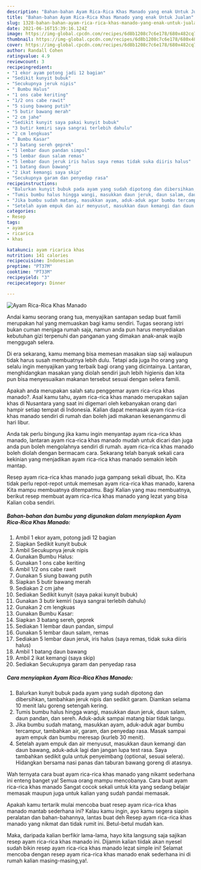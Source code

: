 ```yaml
---
description: "Bahan-bahan Ayam Rica-Rica Khas Manado yang enak Untuk Jualan"
title: "Bahan-bahan Ayam Rica-Rica Khas Manado yang enak Untuk Jualan"
slug: 1328-bahan-bahan-ayam-rica-rica-khas-manado-yang-enak-untuk-jualan
date: 2021-06-16T15:39:16.124Z
image: https://img-global.cpcdn.com/recipes/6d8b1208c7c6e178/680x482cq70/ayam-rica-rica-khas-manado-foto-resep-utama.jpg
thumbnail: https://img-global.cpcdn.com/recipes/6d8b1208c7c6e178/680x482cq70/ayam-rica-rica-khas-manado-foto-resep-utama.jpg
cover: https://img-global.cpcdn.com/recipes/6d8b1208c7c6e178/680x482cq70/ayam-rica-rica-khas-manado-foto-resep-utama.jpg
author: Randall Cohen
ratingvalue: 4.9
reviewcount: 3
recipeingredient:
- "1 ekor ayam potong jadi 12 bagian"
- "Sedikit kunyit bubuk"
- "Secukupnya jeruk nipis"
- " Bumbu Halus"
- "1 ons cabe keriting"
- "1/2 ons cabe rawit"
- "5 siung bawang putih"
- "5 butir bawang merah"
- "2 cm jahe"
- "Sedikit kunyit saya pakai kunyit bubuk"
- "3 butir kemiri saya sangrai terlebih dahulu"
- "2 cm lengkuas"
- " Bumbu Kasar"
- "3 batang sereh geprek"
- "1 lembar daun pandan simpul"
- "5 lembar daun salam remas"
- "5 lembar daun jeruk iris halus saya remas tidak suka diiris halus"
- "1 batang daun bawang"
- "2 ikat kemangi saya skip"
- "Secukupnya garam dan penyedap rasa"
recipeinstructions:
- "Balurkan kunyit bubuk pada ayam yang sudah dipotong dan dibersihkan, tambahkan jeruk nipis dan sedikit garam. Diamkan selama 10 menit lalu goreng setengah kering."
- "Tumis bumbu halus hingga wangi, masukkan daun jeruk, daun salam, daun pandan, dan sereh. Aduk-aduk sampai matang biar tidak langu."
- "Jika bumbu sudah matang, masukkan ayam, aduk-aduk agar bumbu tercampur, tambahkan air, garam, dan penyedap rasa. Masak sampai ayam empuk dan bumbu meresap (kurleb 30 menit)."
- "Setelah ayam empuk dan air menyusut, masukkan daun kemangi dan daun bawang, aduk-aduk lagi dan jangan lupa test rasa. Saya tambahkan sedikit gula untuk penyeimbang (optional, sesuai selera). Hidangkan bersama nasi panas dan taburan bawang goreng di atasnya."
categories:
- Resep
tags:
- ayam
- ricarica
- khas

katakunci: ayam ricarica khas 
nutrition: 141 calories
recipecuisine: Indonesian
preptime: "PT37M"
cooktime: "PT33M"
recipeyield: "3"
recipecategory: Dinner

---
```



![Ayam Rica-Rica Khas Manado](https://img-global.cpcdn.com/recipes/6d8b1208c7c6e178/680x482cq70/ayam-rica-rica-khas-manado-foto-resep-utama.jpg)

Andai kamu seorang orang tua, menyajikan santapan sedap buat famili merupakan hal yang memuaskan bagi kamu sendiri. Tugas seorang istri bukan cuman menjaga rumah saja, namun anda pun harus menyediakan kebutuhan gizi terpenuhi dan panganan yang dimakan anak-anak wajib menggugah selera.

Di era  sekarang, kamu memang bisa memesan masakan siap saji walaupun tidak harus susah membuatnya lebih dulu. Tetapi ada juga lho orang yang selalu ingin menyajikan yang terbaik bagi orang yang dicintainya. Lantaran, menghidangkan masakan yang diolah sendiri jauh lebih higienis dan kita pun bisa menyesuaikan makanan tersebut sesuai dengan selera famili. 



Apakah anda merupakan salah satu penggemar ayam rica-rica khas manado?. Asal kamu tahu, ayam rica-rica khas manado merupakan sajian khas di Nusantara yang saat ini digemari oleh kebanyakan orang dari hampir setiap tempat di Indonesia. Kalian dapat memasak ayam rica-rica khas manado sendiri di rumah dan boleh jadi makanan kesenanganmu di hari libur.

Anda tak perlu bingung jika kamu ingin menyantap ayam rica-rica khas manado, lantaran ayam rica-rica khas manado mudah untuk dicari dan juga anda pun boleh mengolahnya sendiri di rumah. ayam rica-rica khas manado boleh diolah dengan bermacam cara. Sekarang telah banyak sekali cara kekinian yang menjadikan ayam rica-rica khas manado semakin lebih mantap.

Resep ayam rica-rica khas manado juga gampang sekali dibuat, lho. Kita tidak perlu repot-repot untuk memesan ayam rica-rica khas manado, karena Kita mampu membuatnya ditempatmu. Bagi Kalian yang mau membuatnya, berikut resep membuat ayam rica-rica khas manado yang lezat yang bisa Kalian coba sendiri.

<!--inarticleads1-->

##### Bahan-bahan dan bumbu yang digunakan dalam menyiapkan Ayam Rica-Rica Khas Manado:

1. Ambil 1 ekor ayam, potong jadi 12 bagian
1. Siapkan Sedikit kunyit bubuk
1. Ambil Secukupnya jeruk nipis
1. Gunakan  Bumbu Halus:
1. Gunakan 1 ons cabe keriting
1. Ambil 1/2 ons cabe rawit
1. Gunakan 5 siung bawang putih
1. Siapkan 5 butir bawang merah
1. Sediakan 2 cm jahe
1. Sediakan Sedikit kunyit (saya pakai kunyit bubuk)
1. Gunakan 3 butir kemiri (saya sangrai terlebih dahulu)
1. Gunakan 2 cm lengkuas
1. Gunakan  Bumbu Kasar:
1. Siapkan 3 batang sereh, geprek
1. Sediakan 1 lembar daun pandan, simpul
1. Gunakan 5 lembar daun salam, remas
1. Sediakan 5 lembar daun jeruk, iris halus (saya remas, tidak suka diiris halus)
1. Ambil 1 batang daun bawang
1. Ambil 2 ikat kemangi (saya skip)
1. Sediakan Secukupnya garam dan penyedap rasa




<!--inarticleads2-->

##### Cara menyiapkan Ayam Rica-Rica Khas Manado:

1. Balurkan kunyit bubuk pada ayam yang sudah dipotong dan dibersihkan, tambahkan jeruk nipis dan sedikit garam. Diamkan selama 10 menit lalu goreng setengah kering.
1. Tumis bumbu halus hingga wangi, masukkan daun jeruk, daun salam, daun pandan, dan sereh. Aduk-aduk sampai matang biar tidak langu.
1. Jika bumbu sudah matang, masukkan ayam, aduk-aduk agar bumbu tercampur, tambahkan air, garam, dan penyedap rasa. Masak sampai ayam empuk dan bumbu meresap (kurleb 30 menit).
1. Setelah ayam empuk dan air menyusut, masukkan daun kemangi dan daun bawang, aduk-aduk lagi dan jangan lupa test rasa. Saya tambahkan sedikit gula untuk penyeimbang (optional, sesuai selera). Hidangkan bersama nasi panas dan taburan bawang goreng di atasnya.




Wah ternyata cara buat ayam rica-rica khas manado yang nikamt sederhana ini enteng banget ya! Semua orang mampu mencobanya. Cara buat ayam rica-rica khas manado Sangat cocok sekali untuk kita yang sedang belajar memasak maupun juga untuk kalian yang sudah pandai memasak.

Apakah kamu tertarik mulai mencoba buat resep ayam rica-rica khas manado mantab sederhana ini? Kalau kamu ingin, ayo kamu segera siapin peralatan dan bahan-bahannya, lantas buat deh Resep ayam rica-rica khas manado yang nikmat dan tidak rumit ini. Betul-betul mudah kan. 

Maka, daripada kalian berfikir lama-lama, hayo kita langsung saja sajikan resep ayam rica-rica khas manado ini. Dijamin kalian tiidak akan nyesel sudah bikin resep ayam rica-rica khas manado lezat simple ini! Selamat mencoba dengan resep ayam rica-rica khas manado enak sederhana ini di rumah kalian masing-masing,ya!.

